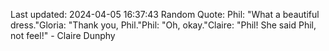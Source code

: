 Last updated: 2024-04-05 16:37:43
Random Quote: Phil: "What a beautiful dress."Gloria: "Thank you, Phil."Phil: "Oh, okay."Claire: "Phil! She said Phil, not feel!" - Claire Dunphy